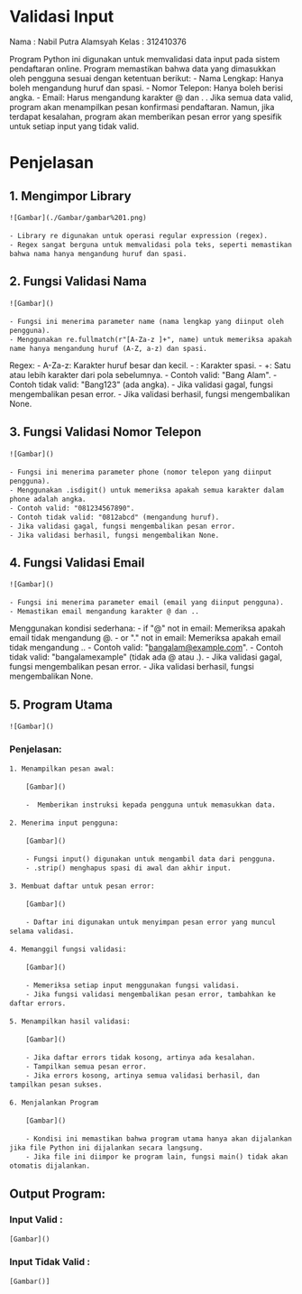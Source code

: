 # Validasi Input
Nama    :   Nabil Putra Alamsyah
Kelas   :   312410376

Program Python ini digunakan untuk memvalidasi data input pada sistem pendaftaran online. Program memastikan bahwa data yang dimasukkan oleh pengguna sesuai dengan ketentuan berikut:
    - Nama Lengkap: Hanya boleh mengandung huruf dan spasi.
    - Nomor Telepon: Hanya boleh berisi angka.
    - Email: Harus mengandung karakter @ dan . .
Jika semua data valid, program akan menampilkan pesan konfirmasi pendaftaran. Namun, jika terdapat kesalahan, program akan memberikan pesan error yang spesifik untuk setiap input yang tidak valid.

# Penjelasan

## 1. Mengimpor Library

    ![Gambar](./Gambar/gambar%201.png)

    - Library re digunakan untuk operasi regular expression (regex).
    - Regex sangat berguna untuk memvalidasi pola teks, seperti memastikan bahwa nama hanya mengandung huruf dan spasi.

## 2. Fungsi Validasi Nama

    ![Gambar]()

    - Fungsi ini menerima parameter name (nama lengkap yang diinput oleh pengguna).
    - Menggunakan re.fullmatch(r"[A-Za-z ]+", name) untuk memeriksa apakah name hanya mengandung huruf (A-Z, a-z) dan spasi.
Regex:
    - A-Za-z: Karakter huruf besar dan kecil.
    - : Karakter spasi.
    - +: Satu atau lebih karakter dari pola sebelumnya.
    - Contoh valid: "Bang Alam".
    - Contoh tidak valid: "Bang123" (ada angka).
    - Jika validasi gagal, fungsi mengembalikan pesan error.
    - Jika validasi berhasil, fungsi mengembalikan None.

## 3. Fungsi Validasi Nomor Telepon

    ![Gambar]()

    - Fungsi ini menerima parameter phone (nomor telepon yang diinput pengguna).
    - Menggunakan .isdigit() untuk memeriksa apakah semua karakter dalam phone adalah angka.
    - Contoh valid: "081234567890".
    - Contoh tidak valid: "0812abcd" (mengandung huruf).
    - Jika validasi gagal, fungsi mengembalikan pesan error.
    - Jika validasi berhasil, fungsi mengembalikan None.

## 4. Fungsi Validasi Email

    ![Gambar]()

    - Fungsi ini menerima parameter email (email yang diinput pengguna).
    - Memastikan email mengandung karakter @ dan ..
Menggunakan kondisi sederhana:
    - if "@" not in email: Memeriksa apakah email tidak mengandung @.
    - or "." not in email: Memeriksa apakah email tidak mengandung ..
    - Contoh valid: "bangalam@example.com".
    - Contoh tidak valid: "bangalamexample" (tidak ada @ atau .).
    - Jika validasi gagal, fungsi mengembalikan pesan error.
    - Jika validasi berhasil, fungsi mengembalikan None.

## 5. Program Utama

    ![Gambar]()

### Penjelasan:
    
    1. Menampilkan pesan awal:

        [Gambar]()

        -  Memberikan instruksi kepada pengguna untuk memasukkan data.

    2. Menerima input pengguna:

        [Gambar]()

        - Fungsi input() digunakan untuk mengambil data dari pengguna.
        - .strip() menghapus spasi di awal dan akhir input.
    
    3. Membuat daftar untuk pesan error:

        [Gambar]()

        - Daftar ini digunakan untuk menyimpan pesan error yang muncul selama validasi.

    4. Memanggil fungsi validasi:

        [Gambar]()

        - Memeriksa setiap input menggunakan fungsi validasi.
        - Jika fungsi validasi mengembalikan pesan error, tambahkan ke daftar errors.

    5. Menampilkan hasil validasi:

        [Gambar]()

        - Jika daftar errors tidak kosong, artinya ada kesalahan.
        - Tampilkan semua pesan error.
        - Jika errors kosong, artinya semua validasi berhasil, dan tampilkan pesan sukses.

    6. Menjalankan Program

        [Gambar]()

        - Kondisi ini memastikan bahwa program utama hanya akan dijalankan jika file Python ini dijalankan secara langsung.
        - Jika file ini diimpor ke program lain, fungsi main() tidak akan otomatis dijalankan.

## Output Program:

### Input Valid :

    [Gambar]()

### Input Tidak Valid :

    [Gambar()]




      